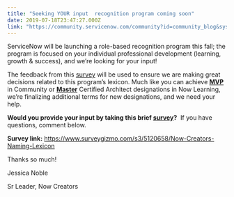 ```yaml
---
title: "Seeking YOUR input  recognition program coming soon"
date: 2019-07-18T23:47:27.000Z
link: "https://community.servicenow.com/community?id=community_blog&sys_id=9b52a354dbb6ff041cd8a345ca9619d7"
---
```

<p>ServiceNow will be launching a role-based recognition program this fall; the program is focused on your individual professional development (learning, growth &amp; success), and we’re looking for your input!</p>
<p>The feedback from this <a href="https://www.surveygizmo.com/s3/5120658/Now-Creators-Naming-Lexicon" rel="nofollow">survey</a> will be used to ensure we are making great decisions related to this program’s lexicon. Much like you can achieve <strong><u>MVP</u></strong> in Community or <strong><u>Master</u></strong> Certified Architect designations in Now Learning, we’re finalizing additional terms for new designations, and we need your help.</p>
<p><strong>Would you provide your input by taking this brief </strong><strong><a href="https://www.surveygizmo.com/s3/5120658/Now-Creators-Naming-Lexicon" rel="nofollow">survey</a></strong><strong>?</strong>  If you have questions, comment below.</p>
<p><strong>Survey link:</strong> <a href="https://www.surveygizmo.com/s3/5120658/Now-Creators-Naming-Lexicon" rel="nofollow">https://www.surveygizmo.com/s3/5120658/Now-Creators-Naming-Lexicon</a></p>
<p>Thanks so much!</p>
<p>Jessica Noble</p>
<p>Sr Leader, Now Creators</p>
